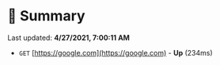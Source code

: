 # 📖 Summary
Last updated: **4/27/2021, 7:00:11 AM**

- `GET` [https://google.com](https://google.com) - **Up** (234ms)

